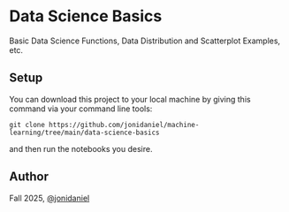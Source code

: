 # Data Science Basics

Basic Data Science Functions, Data Distribution and Scatterplot Examples, etc.

## Setup

You can download this project to your local machine by giving this command via your command line tools:

`git clone https://github.com/jonidaniel/machine-learning/tree/main/data-science-basics`

and then run the notebooks you desire.

## Author

Fall 2025, [@jonidaniel](https://github.com/jonidaniel)
